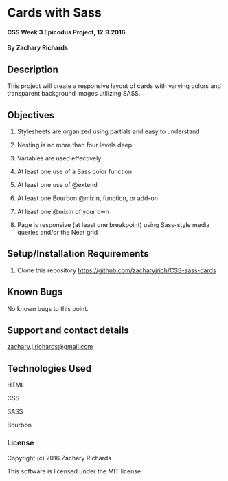 # Cards with Sass

#### CSS Week 3 Epicodus Project, 12.9.2016

#### By Zachary Richards

## Description

This project will create a responsive layout of cards with varying colors and transparent background images utilizing SASS.

## Objectives

1) Stylesheets are organized using partials and easy to understand

2) Nesting is no more than four levels deep

3) Variables are used effectively

4) At least one use of a Sass color function

5) At least one use of @extend

6) At least one Bourbon @mixin, function, or add-on

7) At least one @mixin of your own

8) Page is responsive (at least one breakpoint) using Sass-style media queries and/or the Neat grid

## Setup/Installation Requirements

1) Clone this repository https://github.com/zacharyjrich/CSS-sass-cards

## Known Bugs

No known bugs to this point.

## Support and contact details

zachary.j.richards@gmail.com

## Technologies Used

HTML

CSS

SASS

Bourbon

### License

Copyright (c) 2016 Zachary Richards

This software is licensed under the MIT license
